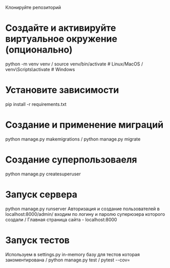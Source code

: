Клонируйте репозиторий
# Создайте и активируйте виртуальное окружение (опционально)
python -m venv venv / 
source venv/bin/activate  # Linux/MacOS / 
venv\Scripts\activate    # Windows
# Установите зависимости
pip install -r requirements.txt
# Создание и применение миграций
python manage.py makemigrations /
python manage.py migrate
# Создание суперпользоваеля
python manage.py createsuperuser
# Запуск сервера
python manage.py runserver
Авторизация и создание пользователей в localhost:8000/admin/ входим по логину и паролю суперюзера которого создали / 
Главная страница сайта - localhost:8000
# Запуск тестов
Используем в settings.py in-memory базу для тестов которая закоментирована / 
python manage.py test / pytest --cov= 
